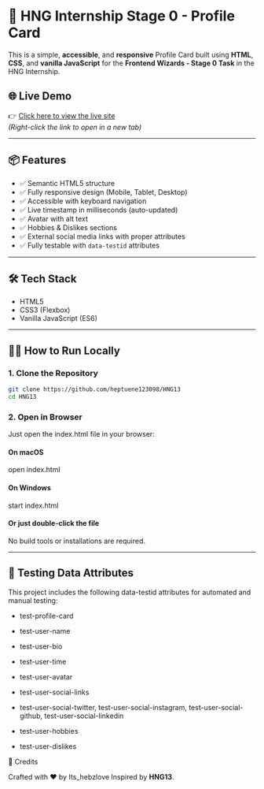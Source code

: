 # 🚀 HNG Internship Stage 0 - Profile Card

This is a simple, **accessible**, and **responsive** Profile Card built using **HTML**, **CSS**, and **vanilla JavaScript** for the **Frontend Wizards - Stage 0 Task** in the HNG Internship.

## 🌐 Live Demo

👉 [Click here to view the live site](https://hng-13-blue.vercel.app/)  
*(Right-click the link to open in a new tab)*

---

## 📦 Features

- ✅ Semantic HTML5 structure
- ✅ Fully responsive design (Mobile, Tablet, Desktop)
- ✅ Accessible with keyboard navigation
- ✅ Live timestamp in milliseconds (auto-updated)
- ✅ Avatar with alt text
- ✅ Hobbies & Dislikes sections
- ✅ External social media links with proper attributes
- ✅ Fully testable with `data-testid` attributes

---

## 🛠️ Tech Stack

- HTML5
- CSS3 (Flexbox)
- Vanilla JavaScript (ES6)

---

## 🧑‍💻 How to Run Locally

### 1. Clone the Repository

```bash
git clone https://github.com/heptuene123098/HNG13
cd HNG13
```

### 2. Open in Browser

Just open the index.html file in your browser:

#### On macOS
open index.html

#### On Windows
start index.html

#### Or just double-click the file

No build tools or installations are required.

---

## 🧪 Testing Data Attributes

This project includes the following data-testid attributes for automated and manual testing:

* test-profile-card

* test-user-name

* test-user-bio

* test-user-time

* test-user-avatar

* test-user-social-links

* test-user-social-twitter, test-user-social-instagram, test-user-social-github, test-user-social-linkedin

* test-user-hobbies

* test-user-dislikes

🤝 Credits

Crafted with ❤️ by Its_hebzlove
Inspired by **HNG13**.